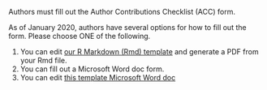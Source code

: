 Authors must fill out the Author Contributions Checklist (ACC) form.

As of January 2020, authors have several options for how to fill out the form. Please choose ONE of the following.

  1. You can edit [our R Markdown (Rmd) template](assets/accform.Rmd) and generate a PDF from your Rmd file.
  2. You can fill out a Microsoft Word doc form.
  3. You can edit [this template Microsoft Word doc](foo)
